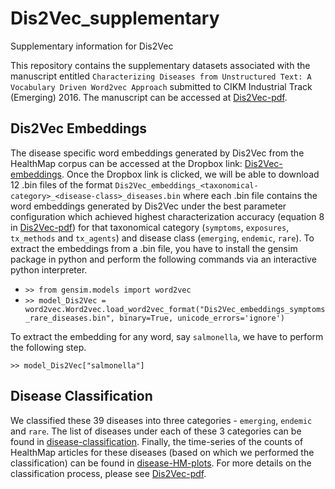 # Dis2Vec_supplementary
Supplementary information for Dis2Vec

This repository contains the supplementary datasets associated with the manuscript entitled 
``Characterizing Diseases from Unstructured Text: A Vocabulary Driven Word2vec Approach`` submitted 
to CIKM Industrial Track (Emerging) 2016. The manuscript can be accessed at
[Dis2Vec-pdf](https://arxiv.org/pdf/1603.00106.pdf). 

## Dis2Vec Embeddings

The disease specific word embeddings generated by Dis2Vec from the HealthMap
corpus can be accessed at the Dropbox link:
[Dis2Vec-embeddings](https://www.dropbox.com/sh/ztvb9f73ly1ncof/AAAgoFbLaPsLCpZhfkze5OCxa?dl=0).
Once the Dropbox link is clicked, we will be able to download 12 .bin files
of the format ``Dis2Vec_embeddings_<taxonomical-category>_<disease-class>_diseases.bin``
where each .bin file contains the word embeddings generated by Dis2Vec under the best parameter
configuration which achieved highest characterization accuracy (equation 8 in [Dis2Vec-pdf](https://arxiv.org/pdf/1603.00106.pdf)) 
for that taxonomical category (``symptoms``, ``exposures``, ``tx_methods`` and ``tx_agents``) and disease class (``emerging``, ``endemic``, ``rare``).
To extract the embeddings from a .bin file, you have to install the gensim
package in python and perform the following commands via an interactive python
interpreter.

* ``>> from gensim.models import word2vec`` 
* ``>> model_Dis2Vec = word2vec.Word2vec.load_word2vec_format("Dis2Vec_embeddings_symptoms_rare_diseases.bin", binary=True, unicode_errors='ignore')``

To extract the embedding for any word, say ``salmonella``, we have to perform the following step.

``>> model_Dis2Vec["salmonella"]``




## Disease Classification

We classified these 39 diseases into three
categories - ``emerging``, ``endemic`` and ``rare``. The list of diseases under each
of these 3 categories can be found in
[disease-classification](./disease_classification/disease_classification.json).
Finally, the time-series of the counts of HealthMap articles for these diseases (based on which we performed the
classification) can be found in
[disease-HM-plots](./disease_classification/disease_HM_plots/). For more
details on the classification process, please see [Dis2Vec-pdf](https://arxiv.org/pdf/1603.00106.pdf). 

